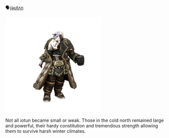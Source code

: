 🗣[jəʊtʌn]()

![](../../_assets/species/jotun.png)

Not all iotun became small or weak. Those in the cold north remained large and powerful, their hardy constitution and tremendous strength allowing them to survive harsh winter climates.